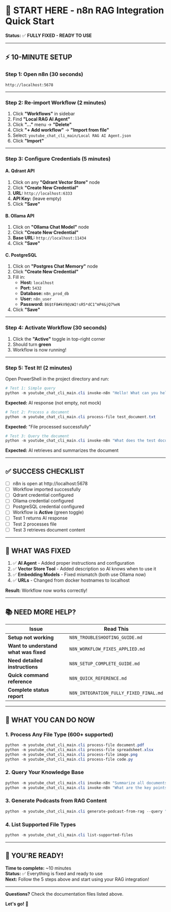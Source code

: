 # 🚀 START HERE - n8n RAG Integration Quick Start

**Status:** ✅ **FULLY FIXED - READY TO USE**

---

## ⚡ 10-MINUTE SETUP

### **Step 1: Open n8n (30 seconds)**

```
http://localhost:5678
```

---

### **Step 2: Re-import Workflow (2 minutes)**

1. Click **"Workflows"** in sidebar
2. Find **"Local RAG AI Agent"**
3. Click **"..."** menu → **"Delete"**
4. Click **"+ Add workflow"** → **"Import from file"**
5. Select: `youtube_chat_cli_main/Local RAG AI Agent.json`
6. Click **"Import"**

---

### **Step 3: Configure Credentials (5 minutes)**

#### **A. Qdrant API**
1. Click on any **"Qdrant Vector Store"** node
2. Click **"Create New Credential"**
3. **URL:** `http://localhost:6333`
4. **API Key:** (leave empty)
5. Click **"Save"**

#### **B. Ollama API**
1. Click on **"Ollama Chat Model"** node
2. Click **"Create New Credential"**
3. **Base URL:** `http://localhost:11434`
4. Click **"Save"**

#### **C. PostgreSQL**
1. Click on **"Postgres Chat Memory"** node
2. Click **"Create New Credential"**
3. Fill in:
   - **Host:** `localhost`
   - **Port:** `5432`
   - **Database:** `n8n_prod_db`
   - **User:** `n8n_user`
   - **Password:** `B6$tF8#kV9@zW2!sR5*dC1^mP4&jQ7%eN`
4. Click **"Save"**

---

### **Step 4: Activate Workflow (30 seconds)**

1. Click the **"Active"** toggle in top-right corner
2. Should turn **green**
3. Workflow is now running!

---

### **Step 5: Test It! (2 minutes)**

Open PowerShell in the project directory and run:

```powershell
# Test 1: Simple query
python -m youtube_chat_cli_main.cli invoke-n8n "Hello! What can you help me with?"
```

**Expected:** AI response (not empty, not mock)

```powershell
# Test 2: Process a document
python -m youtube_chat_cli_main.cli process-file test_document.txt
```

**Expected:** "File processed successfully"

```powershell
# Test 3: Query the document
python -m youtube_chat_cli_main.cli invoke-n8n "What does the test document say?"
```

**Expected:** AI retrieves and summarizes the document

---

## ✅ SUCCESS CHECKLIST

- [ ] n8n is open at http://localhost:5678
- [ ] Workflow imported successfully
- [ ] Qdrant credential configured
- [ ] Ollama credential configured
- [ ] PostgreSQL credential configured
- [ ] Workflow is **Active** (green toggle)
- [ ] Test 1 returns AI response
- [ ] Test 2 processes file
- [ ] Test 3 retrieves document content

---

## 🎯 WHAT WAS FIXED

1. ✅ **AI Agent** - Added proper instructions and configuration
2. ✅ **Vector Store Tool** - Added description so AI knows when to use it
3. ✅ **Embedding Models** - Fixed mismatch (both use Ollama now)
4. ✅ **URLs** - Changed from docker hostnames to localhost

**Result:** Workflow now works correctly!

---

## 📚 NEED MORE HELP?

| Issue | Read This |
|-------|-----------|
| **Setup not working** | `N8N_TROUBLESHOOTING_GUIDE.md` |
| **Want to understand what was fixed** | `N8N_WORKFLOW_FIXES_APPLIED.md` |
| **Need detailed instructions** | `N8N_SETUP_COMPLETE_GUIDE.md` |
| **Quick command reference** | `N8N_QUICK_REFERENCE.md` |
| **Complete status report** | `N8N_INTEGRATION_FULLY_FIXED_FINAL.md` |

---

## 🚀 WHAT YOU CAN DO NOW

### **1. Process Any File Type (600+ supported)**
```powershell
python -m youtube_chat_cli_main.cli process-file document.pdf
python -m youtube_chat_cli_main.cli process-file spreadsheet.xlsx
python -m youtube_chat_cli_main.cli process-file image.png
python -m youtube_chat_cli_main.cli process-file code.py
```

### **2. Query Your Knowledge Base**
```powershell
python -m youtube_chat_cli_main.cli invoke-n8n "Summarize all documents"
python -m youtube_chat_cli_main.cli invoke-n8n "What are the key points from the meeting notes?"
```

### **3. Generate Podcasts from RAG Content**
```powershell
python -m youtube_chat_cli_main.cli generate-podcast-from-rag --query "Summarize everything" --output podcast.wav
```

### **4. List Supported File Types**
```powershell
python -m youtube_chat_cli_main.cli list-supported-files
```

---

## 🎉 YOU'RE READY!

**Time to complete:** ~10 minutes  
**Status:** ✅ Everything is fixed and ready to use  
**Next:** Follow the 5 steps above and start using your RAG integration!

---

**Questions?** Check the documentation files listed above.

**Let's go!** 🚀

